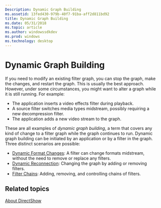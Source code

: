 ```yaml
---
Description: Dynamic Graph Building
ms.assetid: 13fed430-979b-40f7-91ba-aff2d811bd92
title: Dynamic Graph Building
ms.date: 05/31/2018
ms.topic: article
ms.author: windowssdkdev
ms.prod: windows
ms.technology: desktop
---
```


# Dynamic Graph Building

If you need to modify an existing filter graph, you can stop the graph, make the changes, and restart the graph. This is usually the best approach. However, under some circumstances, you might want to alter a graph while it is still running. For example:

-   The application inserts a video effects filter during playback.
-   A source filter switches media types midstream, possibly requiring a new decompression filter.
-   The application adds a new video stream to the graph.

These are all examples of *dynamic graph building*, a term that covers any kind of change to a filter graph while the graph continues to run. Dynamic graph building can be initiated by an application or by a filter in the graph. Three distinct scenarios are possible:

-   [Dynamic Format Changes](dynamic-format-changes.md): A filter can change formats midstream, without the need to remove or replace any filters.
-   [Dynamic Reconnection](dynamic-reconnection.md): Changing the graph by adding or removing filters.
-   [Filter Chains](filter-chains.md): Adding, removing, and controlling chains of filters.

## Related topics

<dl> <dt>

[About DirectShow](about-directshow.md)
</dt> </dl>

 

 



